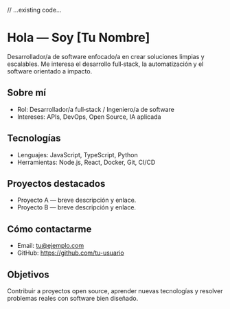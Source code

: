 // ...existing code...
# Hola — Soy [Tu Nombre]

Desarrollador/a de software enfocado/a en crear soluciones limpias y escalables. Me interesa el desarrollo full‑stack, la automatización y el software orientado a impacto.

## Sobre mí
- Rol: Desarrollador/a full‑stack / Ingeniero/a de software
- Intereses: APIs, DevOps, Open Source, IA aplicada

## Tecnologías
- Lenguajes: JavaScript, TypeScript, Python
- Herramientas: Node.js, React, Docker, Git, CI/CD

## Proyectos destacados
- Proyecto A — breve descripción y enlace.
- Proyecto B — breve descripción y enlace.

## Cómo contactarme
- Email: tu@ejemplo.com
- GitHub: https://github.com/tu-usuario

## Objetivos
Contribuir a proyectos open source, aprender nuevas tecnologías y resolver problemas reales con software bien diseñado.